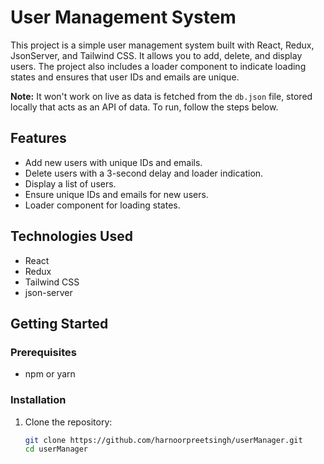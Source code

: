 # User Management System

This project is a simple user management system built with React, Redux, JsonServer, and Tailwind CSS. It allows you to add, delete, and display users. The project also includes a loader component to indicate loading states and ensures that user IDs and emails are unique.

**Note:** It won't work on live as data is fetched from the `db.json` file, stored locally that acts as an API of data. To run, follow the steps below.

## Features

- Add new users with unique IDs and emails.
- Delete users with a 3-second delay and loader indication.
- Display a list of users.
- Ensure unique IDs and emails for new users.
- Loader component for loading states.

## Technologies Used

- React
- Redux
- Tailwind CSS
- json-server

## Getting Started

### Prerequisites

- npm or yarn

### Installation

1. Clone the repository:

   ```bash
   git clone https://github.com/harnoorpreetsingh/userManager.git
   cd userManager
